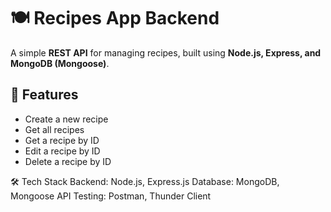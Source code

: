 # 🍽️ Recipes App Backend

A simple **REST API** for managing recipes, built using **Node.js, Express, and MongoDB (Mongoose)**.

## 📌 Features
- Create a new recipe
- Get all recipes
- Get a recipe by ID
- Edit a recipe by ID
- Delete a recipe by ID


🛠️ Tech Stack
Backend: Node.js, Express.js
Database: MongoDB, Mongoose
API Testing: Postman, Thunder Client

